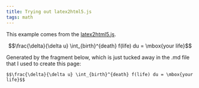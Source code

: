 ```yaml
---
title: Trying out latex2html5.js
tags: math
---
```


This example comes from the [latex2html5.js](http://latex2html5.com/).

$$\frac{\delta}{\delta u} \int_{birth}^{death} f(life) du = \mbox{your life}$$

Generated by the fragment below, which is just tucked away in the .md file that
I used to create this page:

```
$$\frac{\delta}{\delta u} \int_{birth}^{death} f(life) du = \mbox{your life}$$
```
